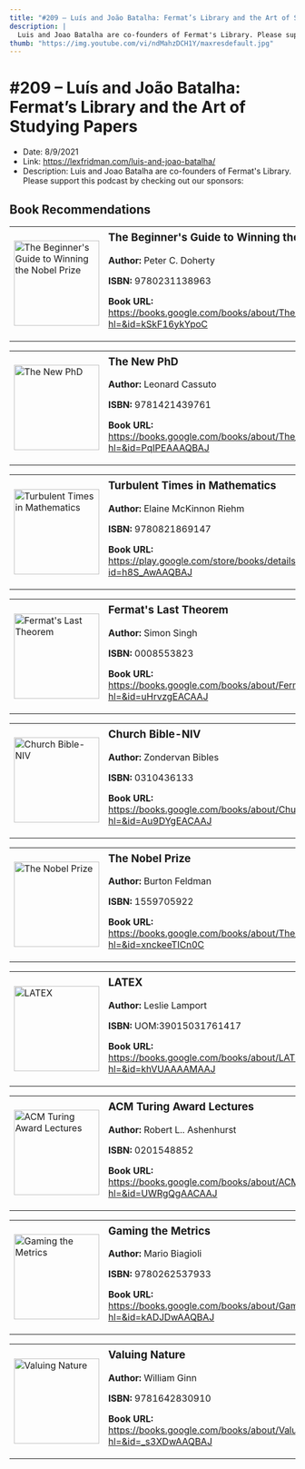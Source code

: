 ```yaml
---
title: "#209 – Luís and João Batalha: Fermat’s Library and the Art of Studying Papers"
description: |
  Luis and Joao Batalha are co-founders of Fermat's Library. Please support this podcast by checking out our sponsors:"
thumb: "https://img.youtube.com/vi/ndMahzDCH1Y/maxresdefault.jpg"
---
```


# #209 – Luís and João Batalha: Fermat’s Library and the Art of Studying Papers

  - Date: 8/9/2021
  - Link: https://lexfridman.com/luis-and-joao-batalha/
  - Description: Luis and Joao Batalha are co-founders of Fermat's Library. Please support this podcast by checking out our sponsors:

## Book Recommendations

<table style="border: none;"><tr style="border: none;"><td style="border: none;"><img src="https://books.google.com/books/content?id=kSkF16ykYpoC&printsec=frontcover&img=1&zoom=1&edge=curl&source=gbs_api" alt="The Beginner's Guide to Winning the Nobel Prize" width="150" style="vertical-align: top;"></td><td style="border: none; vertical-align: top;"><h3 style='margin-top: 5'>The Beginner's Guide to Winning the Nobel Prize</h3><p><strong>Author:</strong> Peter C. Doherty</p><p><strong>ISBN:</strong> 9780231138963</p><p><strong>Book URL:</strong> <a href="https://books.google.com/books/about/The_Beginner_s_Guide_to_Winning_the_Nobe.html?hl=&id=kSkF16ykYpoC">https://books.google.com/books/about/The_Beginner_s_Guide_to_Winning_the_Nobe.html?hl=&id=kSkF16ykYpoC</a></p></td></tr></table>
<table style="border: none;"><tr style="border: none;"><td style="border: none;"><img src="https://books.google.com/books/content?id=PqIPEAAAQBAJ&printsec=frontcover&img=1&zoom=1&edge=curl&source=gbs_api" alt="The New PhD" width="150" style="vertical-align: top;"></td><td style="border: none; vertical-align: top;"><h3 style='margin-top: 5'>The New PhD</h3><p><strong>Author:</strong> Leonard Cassuto</p><p><strong>ISBN:</strong> 9781421439761</p><p><strong>Book URL:</strong> <a href="https://books.google.com/books/about/The_New_PhD.html?hl=&id=PqIPEAAAQBAJ">https://books.google.com/books/about/The_New_PhD.html?hl=&id=PqIPEAAAQBAJ</a></p></td></tr></table>
<table style="border: none;"><tr style="border: none;"><td style="border: none;"><img src="https://books.google.com/books/content?id=h8S_AwAAQBAJ&printsec=frontcover&img=1&zoom=1&edge=curl&source=gbs_api" alt="Turbulent Times in Mathematics" width="150" style="vertical-align: top;"></td><td style="border: none; vertical-align: top;"><h3 style='margin-top: 5'>Turbulent Times in Mathematics</h3><p><strong>Author:</strong> Elaine McKinnon Riehm</p><p><strong>ISBN:</strong> 9780821869147</p><p><strong>Book URL:</strong> <a href="https://play.google.com/store/books/details?id=h8S_AwAAQBAJ">https://play.google.com/store/books/details?id=h8S_AwAAQBAJ</a></p></td></tr></table>
<table style="border: none;"><tr style="border: none;"><td style="border: none;"><img src="https://books.google.com/books/content?id=uHrvzgEACAAJ&printsec=frontcover&img=1&zoom=1&source=gbs_api" alt="Fermat's Last Theorem" width="150" style="vertical-align: top;"></td><td style="border: none; vertical-align: top;"><h3 style='margin-top: 5'>Fermat's Last Theorem</h3><p><strong>Author:</strong> Simon Singh</p><p><strong>ISBN:</strong> 0008553823</p><p><strong>Book URL:</strong> <a href="https://books.google.com/books/about/Fermat_s_Last_Theorem.html?hl=&id=uHrvzgEACAAJ">https://books.google.com/books/about/Fermat_s_Last_Theorem.html?hl=&id=uHrvzgEACAAJ</a></p></td></tr></table>
<table style="border: none;"><tr style="border: none;"><td style="border: none;"><img src="https://books.google.com/books/content?id=Au9DYgEACAAJ&printsec=frontcover&img=1&zoom=1&source=gbs_api" alt="Church Bible-NIV" width="150" style="vertical-align: top;"></td><td style="border: none; vertical-align: top;"><h3 style='margin-top: 5'>Church Bible-NIV</h3><p><strong>Author:</strong> Zondervan Bibles</p><p><strong>ISBN:</strong> 0310436133</p><p><strong>Book URL:</strong> <a href="https://books.google.com/books/about/Church_Bible_NIV.html?hl=&id=Au9DYgEACAAJ">https://books.google.com/books/about/Church_Bible_NIV.html?hl=&id=Au9DYgEACAAJ</a></p></td></tr></table>
<table style="border: none;"><tr style="border: none;"><td style="border: none;"><img src="https://books.google.com/books/content?id=xnckeeTICn0C&printsec=frontcover&img=1&zoom=1&edge=curl&source=gbs_api" alt="The Nobel Prize" width="150" style="vertical-align: top;"></td><td style="border: none; vertical-align: top;"><h3 style='margin-top: 5'>The Nobel Prize</h3><p><strong>Author:</strong> Burton Feldman</p><p><strong>ISBN:</strong> 1559705922</p><p><strong>Book URL:</strong> <a href="https://books.google.com/books/about/The_Nobel_Prize.html?hl=&id=xnckeeTICn0C">https://books.google.com/books/about/The_Nobel_Prize.html?hl=&id=xnckeeTICn0C</a></p></td></tr></table>
<table style="border: none;"><tr style="border: none;"><td style="border: none;"><img src="https://books.google.com/books/content?id=khVUAAAAMAAJ&printsec=frontcover&img=1&zoom=1&source=gbs_api" alt="LATEX" width="150" style="vertical-align: top;"></td><td style="border: none; vertical-align: top;"><h3 style='margin-top: 5'>LATEX</h3><p><strong>Author:</strong> Leslie Lamport</p><p><strong>ISBN:</strong> UOM:39015031761417</p><p><strong>Book URL:</strong> <a href="https://books.google.com/books/about/LATEX.html?hl=&id=khVUAAAAMAAJ">https://books.google.com/books/about/LATEX.html?hl=&id=khVUAAAAMAAJ</a></p></td></tr></table>
<table style="border: none;"><tr style="border: none;"><td style="border: none;"><img src="None" alt="ACM Turing Award Lectures" width="150" style="vertical-align: top;"></td><td style="border: none; vertical-align: top;"><h3 style='margin-top: 5'>ACM Turing Award Lectures</h3><p><strong>Author:</strong> Robert L.. Ashenhurst</p><p><strong>ISBN:</strong> 0201548852</p><p><strong>Book URL:</strong> <a href="https://books.google.com/books/about/ACM_Turing_Award_Lectures.html?hl=&id=UWRgQgAACAAJ">https://books.google.com/books/about/ACM_Turing_Award_Lectures.html?hl=&id=UWRgQgAACAAJ</a></p></td></tr></table>
<table style="border: none;"><tr style="border: none;"><td style="border: none;"><img src="https://books.google.com/books/content?id=kADJDwAAQBAJ&printsec=frontcover&img=1&zoom=1&edge=curl&source=gbs_api" alt="Gaming the Metrics" width="150" style="vertical-align: top;"></td><td style="border: none; vertical-align: top;"><h3 style='margin-top: 5'>Gaming the Metrics</h3><p><strong>Author:</strong> Mario Biagioli</p><p><strong>ISBN:</strong> 9780262537933</p><p><strong>Book URL:</strong> <a href="https://books.google.com/books/about/Gaming_the_Metrics.html?hl=&id=kADJDwAAQBAJ">https://books.google.com/books/about/Gaming_the_Metrics.html?hl=&id=kADJDwAAQBAJ</a></p></td></tr></table>
<table style="border: none;"><tr style="border: none;"><td style="border: none;"><img src="https://books.google.com/books/content?id=_s3XDwAAQBAJ&printsec=frontcover&img=1&zoom=1&edge=curl&source=gbs_api" alt="Valuing Nature" width="150" style="vertical-align: top;"></td><td style="border: none; vertical-align: top;"><h3 style='margin-top: 5'>Valuing Nature</h3><p><strong>Author:</strong> William Ginn</p><p><strong>ISBN:</strong> 9781642830910</p><p><strong>Book URL:</strong> <a href="https://books.google.com/books/about/Valuing_Nature.html?hl=&id=_s3XDwAAQBAJ">https://books.google.com/books/about/Valuing_Nature.html?hl=&id=_s3XDwAAQBAJ</a></p></td></tr></table>
